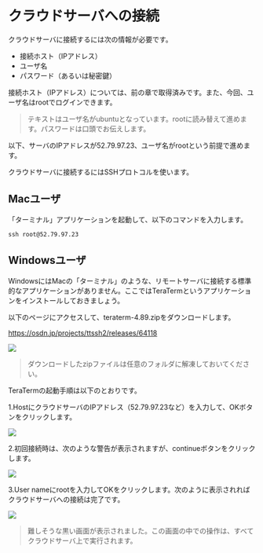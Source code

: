 # クラウドサーバへの接続

クラウドサーバに接続するには次の情報が必要です。

+ 接続ホスト（IPアドレス）
+ ユーザ名
+ パスワード（あるいは秘密鍵）

接続ホスト（IPアドレス）については、前の章で取得済みです。また、今回、ユーザ名はrootでログインできます。

> テキストはユーザ名がubuntuとなっています。rootに読み替えて進めます。パスワードは口頭でお伝えします。

以下、サーバのIPアドレスが52.79.97.23、ユーザ名がrootという前提で進めます。

クラウドサーバに接続するにはSSHプロトコルを使います。

## Macユーザ

「ターミナル」アプリケーションを起動して、以下のコマンドを入力します。

```
ssh root@52.79.97.23
```

## Windowsユーザ

WindowsにはMacの「ターミナル」のような、リモートサーバに接続する標準的なアプリケーションがありません。ここではTeraTermというアプリケーションをインストールしておきましょう。

以下のページにアクセスして、teraterm-4.89.zipをダウンロードします。

https://osdn.jp/projects/ttssh2/releases/64118

<img src="https://s3-ap-northeast-1.amazonaws.com/itcaret/itc_seminar/TT00.PNG" >


> ダウンロードしたzipファイルは任意のフォルダに解凍しておいてください。


TeraTermの起動手順は以下のとおりです。

1.HostにクラウドサーバのIPアドレス（52.79.97.23など）を入力して、OKボタンをクリックします。

<img src="https://s3-ap-northeast-1.amazonaws.com/itcaret/itc_seminar/TT01.PNG" >

2.初回接続時は、次のような警告が表示されますが、continueボタンをクリックします。

<img src="https://s3-ap-northeast-1.amazonaws.com/itcaret/itc_seminar/TT02.PNG" >

3.User nameにrootを入力してOKをクリックします。次のように表示されればクラウドサーバへの接続は完了です。

<img src="https://s3-ap-northeast-1.amazonaws.com/itcaret/itc_seminar/TT05.PNG" >


> 難しそうな黒い画面が表示されました。この画面の中での操作は、すべてクラウドサーバ上で実行されます。
